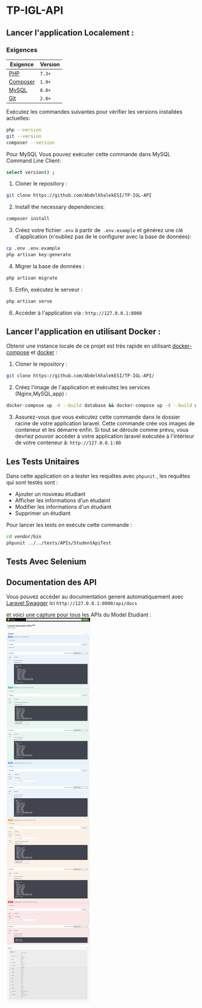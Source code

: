 # TP-IGL-API 

## Lancer l'application Localement : 

### Exigences 
| Exigence                                 | Version |
| ------------------------------------------- | ------- |
| [PHP](https://www.php.net)                | `7.3+`  |
| [Composer](https://getcomposer.org) | `1.9+`  |
| [MySQL](https://www.mysql.com) | `8.0+`  |
| [Git](https://git-scm.com/downloads) | `2.0+`  |

Exécutez les commandes suivantes pour vérifier les versions installées actuelles:

```bash
php --version
git --version
composer --version
```

Pour MySQL Vous pouvez exécuter cette commande dans MySQL Command Line Client:

```bash
select version() ;
```

1. Cloner le repository :

```bash
git clone https://github.com/AbdelkhalekESI/TP-IGL-API
```

2. Install the necessary dependencies:

```bash
composer install
```

3. Créez votre fichier `.env` à partir de` .env.example` et générez une clé d'application (n'oubliez pas de le configurer avec la base de données):

```bash
cp .env .env.example
php artisan key:generate  
```

4. Migrer la base de données :
```bash
php artisan migrate 
```

5. Enfin, exécutez le serveur :

```bash
php artisan serve
```

6. Accéder à l'application via : `http://127.0.0.1:8000`

## Lancer l'application en utilisant Docker : 

Obtenir une instance locale de ce projet est très rapide en utilisant [docker-compose](https://docs.docker.com/compose/) et [docker](https://www.docker.com/products/docker-desktop) :

1. Cloner le repository :

```bash
git clone https://github.com/AbdelkhalekESI/TP-IGL-API/
```

2. Créez l'image de l'application et exécutez les services (Nginx,MySQL,app) :

```bash
docker-compose up -d --build database && docker-compose up -d --build web && docker-compose up -d --build app 
```

3. Assurez-vous que vous exécutez cette commande dans le dossier racine de votre application laravel. Cette commande crée vos images de conteneur et les démarre enfin. Si tout se déroule comme prévu, vous devriez pouvoir accéder à votre application laravel exécutée à l'intérieur de votre conteneur à: `http://127.0.0.1:80`

## Les Tests Unitaires 

Dans cette application on a tester les requêtes avec `phpunit` , les requêtes qui sont testés sont :

- Ajouter un nouveau étudiant 
- Afficher les informations d'un étudaint 
- Modifier les informations d'un étudiant 
- Supprimer un étudiant 

Pour lancer les tests on exécute cette commande :

```bash
cd vendor/bin
phpunit ../../tests/APIs/StudentApiTest
```

## Tests Avec Selenium 

## Documentation des API 

Vous pouvez accéder au documentation generé automatiquement avec [Laravel Swagger](https://github.com/mtrajano/laravel-swagger) ici `http://127.0.0.1:8000/api/docs`

et voici une capture pour tous les APIs du Model Etudiant : 
![Swagger API](/Screenshots/screen.png)
